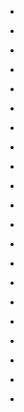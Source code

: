 
- [](/2019/02/182695960342/)

- [](/2019/02/182670555663/)

- [](/2019/02/182645806857/)

- [](/2019/02/182619902345/)

- [](/2019/02/182593782519/)

- [](/2019/02/182567652118/)

- [](/2019/02/182540413501/)

- [](/2019/01/182019455736/)

- [](/2019/01/181725307993/)

- [](/2018/12/181362291802/)

- [](/2018/12/181171084805/)

- [](/2018/12/181154325594/)

- [](/2018/12/181063917003/)

- [](/2018/12/181033326099/)

- [](/2018/11/180464642718/)

- [](/2018/11/180429626176/)

- [](/2018/11/180054097089/)

- [](/2018/11/179912842148/)

- [](/2018/10/178966631938/)

- [](/2018/08/1031232678119526401/)

- [](/2018/07/175843505210/)
